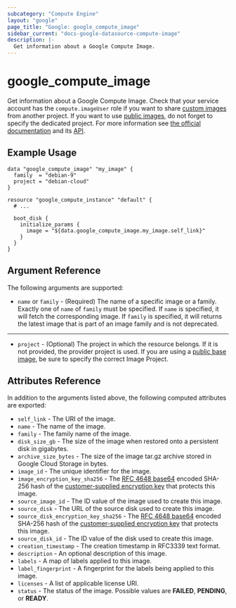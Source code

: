 ```yaml
---
subcategory: "Compute Engine"
layout: "google"
page_title: "Google: google_compute_image"
sidebar_current: "docs-google-datasource-compute-image"
description: |-
  Get information about a Google Compute Image.
---
```


# google\_compute\_image

Get information about a Google Compute Image. Check that your service account has the `compute.imageUser` role if you want to share [custom images](https://cloud.google.com/compute/docs/images/sharing-images-across-projects) from another project. If you want to use [public images][pubimg], do not forget to specify the dedicated project. For more information see
[the official documentation](https://cloud.google.com/compute/docs/images) and its [API](https://cloud.google.com/compute/docs/reference/latest/images).

## Example Usage

```hcl
data "google_compute_image" "my_image" {
  family  = "debian-9"
  project = "debian-cloud"
}

resource "google_compute_instance" "default" {
  # ...

  boot_disk {
    initialize_params {
      image = "${data.google_compute_image.my_image.self_link}"
    }
  }
}
```

## Argument Reference

The following arguments are supported:

* `name` or `family` - (Required) The name of a specific image or a family.
Exactly one of `name` of `family` must be specified. If `name` is specified, it will fetch
the corresponding image. If `family` is specified, it will returns the latest image
that is part of an image family and is not deprecated.

- - -

* `project` - (Optional) The project in which the resource belongs. If it is not
  provided, the provider project is used. If you are using a
  [public base image][pubimg], be sure to specify the correct Image Project.

## Attributes Reference

In addition to the arguments listed above, the following computed attributes are
exported:

* `self_link` - The URI of the image.
* `name` - The name of the image.
* `family` - The family name of the image.
* `disk_size_gb` - The size of the image when restored onto a persistent disk in gigabytes.
* `archive_size_bytes` - The size of the image tar.gz archive stored in Google Cloud Storage in bytes.
* `image_id` - The unique identifier for the image.
* `image_encryption_key_sha256` - The [RFC 4648 base64](https://tools.ietf.org/html/rfc4648#section-4)
    encoded SHA-256 hash of the [customer-supplied encryption key](https://cloud.google.com/compute/docs/disks/customer-supplied-encryption)
    that protects this image.
* `source_image_id` - The ID value of the image used to create this image.
* `source_disk` - The URL of the source disk used to create this image.
* `source_disk_encryption_key_sha256` - The [RFC 4648 base64](https://tools.ietf.org/html/rfc4648#section-4)
    encoded SHA-256 hash of the [customer-supplied encryption key](https://cloud.google.com/compute/docs/disks/customer-supplied-encryption)
    that protects this image.
* `source_disk_id` - The ID value of the disk used to create this image.
* `creation_timestamp` - The creation timestamp in RFC3339 text format.
* `description` - An optional description of this image.
* `labels` - A map of labels applied to this image.
* `label_fingerprint` - A fingerprint for the labels being applied to this image.
* `licenses` - A list of applicable license URI.
* `status` - The status of the image. Possible values are **FAILED**, **PENDING**, or **READY**.

[pubimg]: https://cloud.google.com/compute/docs/images#os-compute-support "Google Cloud Public Base Images"
